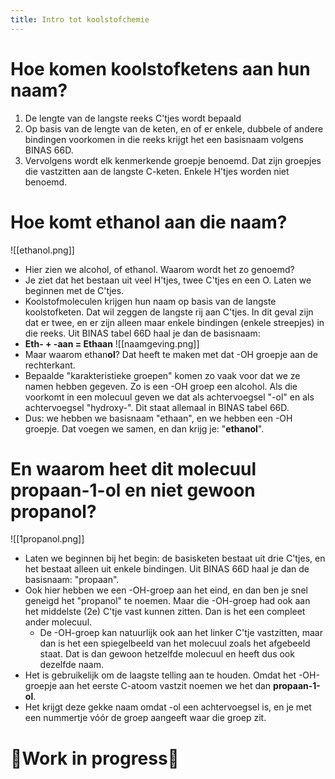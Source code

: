 ```yaml
---
title: Intro tot koolstofchemie
---
```

# Hoe komen koolstofketens aan hun naam?
1. De lengte van de langste reeks C'tjes wordt bepaald
2. Op basis van de lengte van de keten, en of er enkele, dubbele of andere bindingen voorkomen in die reeks krijgt het een basisnaam volgens BINAS 66D.
3. Vervolgens wordt elk kenmerkende groepje benoemd. Dat zijn groepjes die vastzitten aan de langste C-keten. Enkele H'tjes worden niet benoemd.
# Hoe komt ethanol aan die naam?
![[ethanol.png]]
- Hier zien we alcohol, of ethanol. Waarom wordt het zo genoemd?
- Je ziet dat het bestaan uit veel H'tjes, twee C'tjes en een O. Laten we beginnen met de C'tjes.
- Koolstofmoleculen krijgen hun naam op basis van de langste koolstofketen. Dat wil zeggen de langste rij aan C'tjes. In dit geval zijn dat er twee, en er zijn alleen maar enkele bindingen (enkele streepjes) in die reeks. Uit BINAS tabel 66D haal je dan de basisnaam:
- **Eth- + -aan = Ethaan**
![[naamgeving.png]]
- Maar waarom ethan**ol**? Dat heeft te maken met dat -OH groepje aan de rechterkant.
- Bepaalde "karakteristieke groepen" komen zo vaak voor dat we ze namen hebben gegeven. Zo is een -OH groep een alcohol. Als die voorkomt in een molecuul geven we dat als achtervoegsel "-ol" en als achtervoegsel "hydroxy-". Dit staat allemaal in BINAS tabel 66D.
- Dus: we hebben we basisnaam "ethaan", en we hebben een -OH groepje. Dat voegen we samen, en dan krijg je: "**ethanol**".

# En waarom heet dit molecuul propaan-1-ol en niet gewoon propanol?
![[1propanol.png]]
- Laten we beginnen bij het begin: de basisketen bestaat uit drie C'tjes, en het bestaat alleen uit enkele bindingen. Uit BINAS 66D haal je dan de basisnaam: "propaan".
- Ook hier hebben we een -OH-groep aan het eind, en dan ben je snel geneigd het "propanol" te noemen. Maar die -OH-groep had ook aan het middelste (2e) C'tje vast kunnen zitten. Dan is het een compleet ander molecuul.
	- De -OH-groep kan natuurlijk ook aan het linker C'tje vastzitten, maar dan is het een spiegelbeeld van het molecuul zoals het afgebeeld staat. Dat is dan gewoon hetzelfde molecuul en heeft dus ook dezelfde naam.
- Het is gebruikelijk om de laagste telling aan te houden. Omdat het -OH-groepje aan het eerste C-atoom vastzit noemen we het dan **propaan-1-ol**.
- Het krijgt deze gekke naam omdat -ol een achtervoegsel is, en je met een nummertje vóór de groep aangeeft waar die groep zit.
# 🚧Work in progress🚧